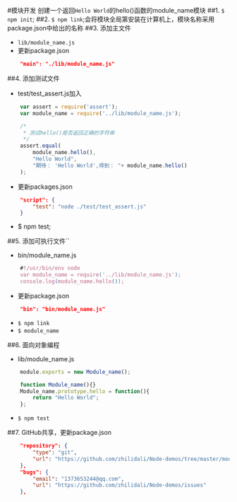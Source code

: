 #模块开发
创建一个返回`Hello World`的hello()函数的module_name模块
##1. `$ npm init`;
##2. `$ npm link`;会将模块全局第安装在计算机上，模块名称采用package.json中给出的名称
##3. 添加主文件
* `lib/module_name.js`
* 更新package.json

```json
	"main": "./lib/module_name.js"
```

##4. 添加测试文件
* test/test_assert.js加入

```javascript
	var assert = require('assert');
	var module_name = require('../lib/module_name.js');

	/*
	 * 测试hello()是否返回正确的字符串
	 */
	assert.equal(
		module_name.hello(),
		"Hello World",
		"期待： 'Hello World',得到： "+ module_name.hello()
	);
```
* 更新packages.json

```json
	"script": {
		"test": "node ./test/test_assert.js"
	}
```
* $ npm test;

##5. 添加可执行文件``
* bin/module_name.js

```javascript
	#!/usr/bin/env node
	var module_name = require('../lib/module_name.js');
	console.log(module_name.hello());
```
* 更新package.json

```json
	"bin": "bin/module_name.js"
```

* `$ npm link`
* `$ module_name`

##6. 面向对象编程
* lib/module_name.js

```javascript
	module.exports = new Module_name();

	function Module_name(){}
	Module_name.prototype.hello = function(){
		return "Hello World";
	};
```

* `$ npm test`

##7. GitHub共享，更新package.json
```json
	"repository": {
		"type": "git",
		"url": "https://github.com/zhilidali/Node-demos/tree/master/module_name"
	},
	"bugs": {
		"email": "1373653244@qq.com",
		"url": "https://github.com/zhilidali/Node-demos/issues"
	},
```
